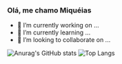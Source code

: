 ### Olá, me chamo Miquéias

- 🔭 I’m currently working on ...
- 🌱 I’m currently learning ...
- 👯 I’m looking to collaborate on ...

![Anurag's GitHub stats](https://github-readme-stats.vercel.app/api?username=miqueiasmartinsf&show_icons=true&theme=tokyonight)
![Top Langs](https://github-readme-stats.vercel.app/api/top-langs/?username=miqueiasmartinsf&layout=compact&theme=tokyonight)

